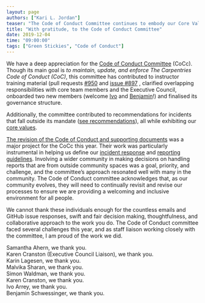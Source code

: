 ```yaml
---
layout: page
authors: ["Kari L. Jordan"]
teaser: "The Code of Conduct Committee continues to embody our Core Values, and for that, we are grateful."
title: "With gratitude, to the Code of Conduct Committee"
date: 2019-12-04
time: "09:00:00"
tags: ["Green Stickies", "Code of Conduct"]
---
```

We have a deep appreciation for the [Code of Conduct Committee](https://carpentries.org/coc-ctte/) (CoCc). Though its main goal is _to maintain, update, and enforce The Carpentries Code of Conduct (CoC)_, this committee has contributed to instructor training material (pull requests [#950](https://github.com/carpentries/instructor-training/pull/950) and [issue #897](https://github.com/carpentries/instructor-training/issues/897) , clarified overlapping responsibilities with core team members and the Executive Council, onboarded two new members (welcome [Ivo](https://github.com/arreyves) and [Benjamin](https://github.com/BenjaminSchwessinger)!) and finalised its governance structure.

Additionally, the committee contributed to recommendations for incidents that fall outside its mandate ([see recommendations](https://github.com/carpentries/task-forces/blob/master/2019/incidents-outside-cocc/2019-09-19-cocc-taskforce-summary-recommendations.md)), all while exhibiting our [core values](https://carpentries.org/blog/2019/11/carpentries-values/). 

[The revision of the Code of Conduct and supporting documents](https://carpentries.org/blog/2019/02/coc-documentation-release/) was a major project for the CoCc this year. Their work was particularly instrumental in helping us define our [incident response](https://docs.carpentries.org/topic_folders/policies/incident-response.html) and [reporting guidelines](https://docs.carpentries.org/topic_folders/policies/incident-reporting.html). Involving a wider community in making decisions on handling reports that are from outside community spaces was a goal, priority, and challenge, and the committee’s approach resonated well with many in the community. The Code of Conduct committee acknowledges that, as our community evolves, they will need to continually revisit and revise our processes to ensure we are providing a welcoming and inclusive environment for all people. 

We cannot thank these individuals enough for the countless emails and GitHub issue responses, swift and fair decision making, thoughtfulness, and collaborative approach to the work you do. The Code of Conduct committee faced several challenges this year, and as staff liaison working closely with the committee, I am proud of the work we did.

Samantha Ahern, we thank you.<br/>
Karen Cranston (Executive Council Liaison), we thank you.<br/>
Karin Lagesen, we thank you.<br/>
Malvika Sharan, we thank you.<br/>
Simon Waldman, we thank you.<br/>
Karen Cranston, we thank you.<br/>
Ivo Arrey, we thank you.<br/>
Benjamin Schwessinger, we thank you.<br/>
